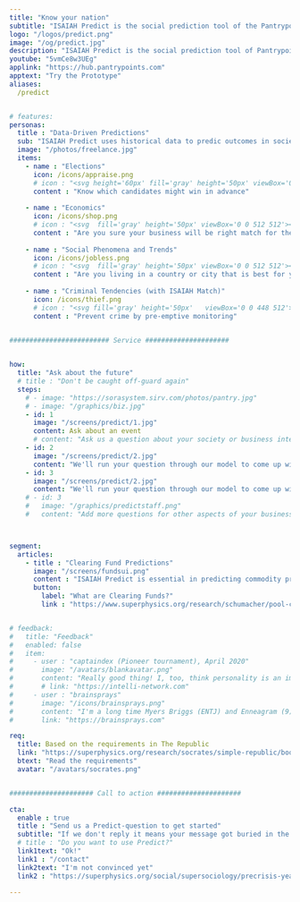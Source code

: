 ```yaml
---
title: "Know your nation"
subtitle: "ISAIAH Predict is the social prediction tool of the Pantrypoints System that uses Supersociology"
logo: "/logos/predict.png"
image: "/og/predict.jpg"
description: "ISAIAH Predict is the social prediction tool of Pantrypoints System that uses Supersociology"
youtube: "5vmCe8w3UEg"
applink: "https://hub.pantrypoints.com"
apptext: "Try the Prototype"
aliases:
  /predict


# features:
personas:
  title : "Data-Driven Predictions"
  sub: "ISAIAH Predict uses historical data to predic outcomes in society"
  image: "/photos/freelance.jpg"  
  items:
    - name : "Elections"
      icon: /icons/appraise.png
      # icon : "<svg height='60px' fill='gray' height='50px' viewBox='0 0 448 512'><path d='M224 256c70.7 0 128-57.3 128-128S294.7 0 224 0 96 57.3 96 128s57.3 128 128 128zm95.8 32.6L272 480l-32-136 32-56h-96l32 56-32 136-47.8-191.4C56.9 292 0 350.3 0 422.4V464c0 26.5 21.5 48 48 48h352c26.5 0 48-21.5 48-48v-41.6c0-72.1-56.9-130.4-128.2-133.8z'/></svg>"
      content : "Know which candidates might win in advance"
      
    - name : "Economics"
      icon: /icons/shop.png
      # icon : "<svg  fill='gray' height='50px' viewBox='0 0 512 512'><path d='M496 384H64V80c0-8.84-7.16-16-16-16H16C7.16 64 0 71.16 0 80v336c0 17.67 14.33 32 32 32h464c8.84 0 16-7.16 16-16v-32c0-8.84-7.16-16-16-16zM464 96H345.94c-21.38 0-32.09 25.85-16.97 40.97l32.4 32.4L288 242.75l-73.37-73.37c-12.5-12.5-32.76-12.5-45.25 0l-68.69 68.69c-6.25 6.25-6.25 16.38 0 22.63l22.62 22.62c6.25 6.25 16.38 6.25 22.63 0L192 237.25l73.37 73.37c12.5 12.5 32.76 12.5 45.25 0l96-96 32.4 32.4c15.12 15.12 40.97 4.41 40.97-16.97V112c.01-8.84-7.15-16-15.99-16z'/></svg>"
      content : "Are you sure your business will be right match for the coming economy?"
      
    - name : "Social Phenomena and Trends"
      icon: /icons/jobless.png
      # icon : "<svg  fill='gray' height='50px' viewBox='0 0 512 512'><path d='M500 384c6.6 0 12 5.4 12 12v40c0 6.6-5.4 12-12 12H12c-6.6 0-12-5.4-12-12V76c0-6.6 5.4-12 12-12h40c6.6 0 12 5.4 12 12v308h436zM372.7 159.5L288 216l-85.3-113.7c-5.1-6.8-15.5-6.3-19.9 1L96 248v104h384l-89.9-187.8c-3.2-6.5-11.4-8.7-17.4-4.7z'/></svg>"
      content : "Are you living in a country or city that is best for you?"
      
    - name : "Criminal Tendencies (with ISAIAH Match)"
      icon: /icons/thief.png    
      # icon : "<svg fill='gray' height='50px'   viewBox='0 0 448 512'><path d='M325.4 289.2L224 390.6 122.6 289.2C54 295.3 0 352.2 0 422.4V464c0 26.5 21.5 48 48 48h352c26.5 0 48-21.5 48-48v-41.6c0-70.2-54-127.1-122.6-133.2zM32 192c27.3 0 51.8-11.5 69.2-29.7 15.1 53.9 64 93.7 122.8 93.7 70.7 0 128-57.3 128-128S294.7 0 224 0c-50.4 0-93.6 29.4-114.5 71.8C92.1 47.8 64 32 32 32c0 33.4 17.1 62.8 43.1 80-26 17.2-43.1 46.6-43.1 80zm144-96h96c17.7 0 32 14.3 32 32H144c0-17.7 14.3-32 32-32z'/></svg>"
      content : "Prevent crime by pre-emptive monitoring"
      

######################### Service #####################


how:
  title: "Ask about the future"
  # title : "Don't be caught off-guard again"  
  steps:
    # - image: "https://sorasystem.sirv.com/photos/pantry.jpg"
    # - image: "/graphics/biz.jpg"
    - id: 1
      image: "/screens/predict/1.jpg"
      content: Ask about an event
      # content: "Ask us a question about your society or business intention"  
    - id: 2
      image: "/screens/predict/2.jpg"
      content: "We'll run your question through our model to come up with an answer"
    - id: 3
      image: "/screens/predict/2.jpg"
      content: "We'll run your question through our model to come up with an answer"      
    # - id: 3
    #   image: "/graphics/predictstaff.png"
    #   content: "Add more questions for other aspects of your business or field of interest"



segment:
  articles:
    - title : "Clearing Fund Predictions"
      image: "/screens/fundsui.png"
      content : "ISAIAH Predict is essential in predicting commodity prices in order to allocate the proper interest rates for clearing funds for respective commodities" 
      button:
        label: "What are Clearing Funds?"
        link : "https://www.superphysics.org/research/schumacher/pool-clearing/part-3"


# feedback:
#   title: "Feedback"
#   enabled: false
#   item:
#     - user : "captaindex (Pioneer tournament), April 2020"
#       image: "/avatars/blankavatar.png"
#       content: "Really good thing! I, too, think personality is an important factor in many fields"
#       # link: "https://intelli-network.com"
#     - user : "brainsprays"
#       image: "/icons/brainsprays.png"
#       content: "I'm a long time Myers Briggs (ENTJ) and Enneagram (9) fan so love this stuff" 
#       link: "https://brainsprays.com"

req:
  title: Based on the requirements in The Republic
  link: "https://superphysics.org/research/socrates/simple-republic/book-8/chapter-1/"
  btext: "Read the requirements"
  avatar: "/avatars/socrates.png"


##################### Call to action #####################

cta:
  enable : true
  title : "Send us a Predict-question to get started"
  subtitle: "If we don't reply it means your message got buried in the spam, so please send it again or multiple times"  
  # title : "Do you want to use Predict?"
  link1text: "Ok!"
  link1 : "/contact"
  link2text: "I'm not convinced yet"
  link2 : "https://superphysics.org/social/supersociology/precrisis-years/"

---
```

